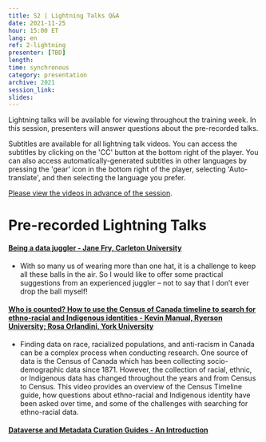```yaml
---
title: S2 | Lightning Talks Q&A
date: 2021-11-25
hour: 15:00 ET
lang: en
ref: 2-lightning
presenter: [TBD]
length:
time: synchronous
category: presentation
archive: 2021
session_link:
slides:
---
```

Lightning talks will be available for viewing throughout the training week. In this session, presenters will answer questions about the pre-recorded talks.<!--more-->

Subtitles are available for all lightning talk videos. You can access the subtitles by clicking on the 'CC' button at the bottom right of the player. You can also access automatically-generated subtitles in other languages by pressing the 'gear' icon in the bottom right of the player, selecting 'Auto-translate', and then selecting the language you prefer.

[Please view the videos in advance of the session](https://youtube.com/playlist?list=PLa6d-V-ljSCwYp_DLYQrvsqH4qOdy6rDD).

# Pre-recorded Lightning Talks


#### [Being a data juggler - Jane Fry, Carleton University](https://youtu.be/mgUr4meSERo)   
- With so many us of wearing more than one hat, it is a challenge to keep all these balls in the air. So I would like to offer some practical suggestions from an experienced juggler – not to say that I don’t ever drop the ball myself!

#### [Who is counted? How to use the Census of Canada timeline to search for ethno-racial and Indigenous identities - Kevin Manual, Ryerson University; Rosa Orlandini, York University](https://youtu.be/DU67nc_pJo8)  
- Finding data on race, racialized populations, and anti-racism in Canada can be a complex process when conducting research. One source of data is the Census of Canada which has been collecting socio-demographic data since 1871. However, the collection of racial, ethnic, or Indigenous data has changed throughout the years and from Census to Census. This video provides an overview of the Census Timeline guide, how questions about ethno-racial and Indigenous identity have been asked over time, and some of the challenges with searching for ethno-racial data.

#### [Dataverse and Metadata Curation Guides - An Introduction](https://youtu.be/Hb7SaesOMSc)  
